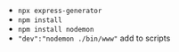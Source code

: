 * `npx express-generator`
* `npm install`
* `npm install nodemon`
* `"dev":"nodemon ./bin/www"` add to scripts